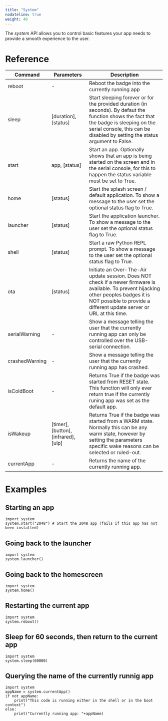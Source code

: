```yaml
---
title: "System"
nodateline: true
weight: 40
---
```


The *system* API allows you to control basic features your app needs to provide a smooth experience to the user.

# Reference
| Command        | Parameters                                   | Description                                                                                                                                                                                                             |
| -------------- | -------------------------------------------- | ----------------------------------------------------------------------------------------------------------------------------------------------------------------------------------------------------------------------- |
| reboot         | \-                                           | Reboot the badge into the currently running app                                                                                                                                                                         |
| sleep          | \[duration\], \[status\]                     | Start sleeping forever or for the provided duration (in seconds). By defaut the function shows the fact that the badge is sleeping on the serial console, this can be disabled by setting the status argument to False. |
| start          | app, \[status\]                              | Start an app. Optionally shows that an app is being started on the screen and in the serial console, for this to happen the status variable must be set to True.                                                        |
| home           | \[status\]                                   | Start the splash screen / default application. To show a message to the user set the optional status flag to True.                                                                                                      |
| launcher       | \[status\]                                   | Start the application launcher. To show a message to the user set the optional status flag to True.                                                                                                                     |
| shell          | \[status\]                                   | Start a raw Python REPL prompt. To show a message to the user set the optional status flag to True.                                                                                                                     |
| ota            | \[status\]                                   | Initiate an Over-The-Air update session. Does NOT check if a newer firmware is available. To prevent hijacking other peoples badges it is NOT possible to provide a different update server or URL at this time.        |
| serialWarning  | \-                                           | Show a message telling the user that the currently running app can only be controlled over the USB-serial connection.                                                                                                   |
| crashedWarning | \-                                           | Show a message telling the user that the currently running app has crashed.                                                                                                                                             |
| isColdBoot     | \-                                           | Returns True if the badge was started from RESET state. This function will only ever return true if the currently runing app was set as the default app.                                                                |
| isWakeup       | \[timer\], \[button\], \[infrared\], \[ulp\] | Returns True if the badge was started from a WARM state. Normally this can be any warm state, however by setting the parameters specific wake reasons can be selected or ruled-out.                                     |
| currentApp     | \-                                           | Returns the name of the currently running app.                                                                                                                                                                          |

# Examples

## Starting an app

```
import system
system.start("2048") # Start the 2048 app (fails if this app has not been installed)
```

## Going back to the launcher

```
import system
system.launcher()
```

## Going back to the homescreen

```
import system
system.home()
```

## Restarting the current app

```
import system
system.reboot()
```

## Sleep for 60 seconds, then return to the current app
```
import system
system.sleep(60000)
```

## Querying the name of the currently runnig app
```
import system
appName = system.currentApp()
if not appName:
	print("This code is running either in the shell or in the boot context")
else:
	print("Currently running app: "+appName)
```
